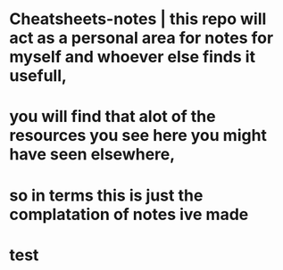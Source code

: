 # Cheatsheets-notes | this repo will act as a personal area for notes for myself and whoever else finds it usefull,
# you will find that alot of the resources you see here you might have seen elsewhere, 
# so in terms this is just the complatation of notes ive made


# test